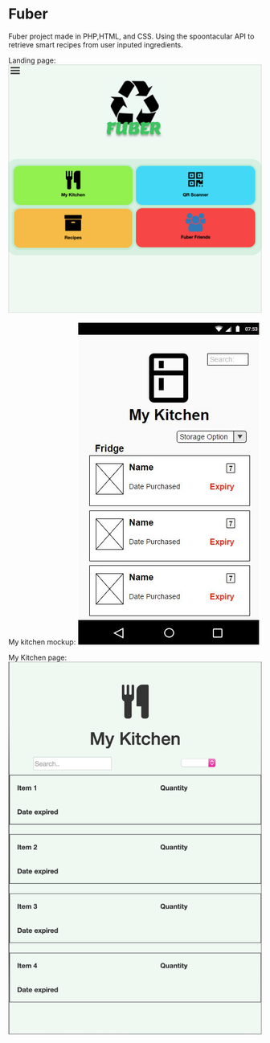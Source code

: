 # Fuber
Fuber project made in PHP,HTML, and CSS.  Using the spoontacular API to retrieve smart recipes from user inputed ingredients.  


Landing page:
![Alt text](/screenshots/Landingpage.png?raw=true "Landing Page")

My kitchen mockup:
![Alt text](/screenshots/MyKitchenmockup.JPG?raw=true "My Kitchen mockup")


My Kitchen page:
![Alt text](/screenshots/Mykitchen.png?raw=true "My Kitchen")



